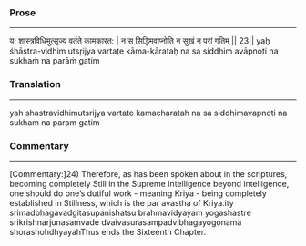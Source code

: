 ### Prose 
 --- 
य: शास्त्रविधिमुत्सृज्य वर्तते कामकारत: |
न स सिद्धिमवाप्नोति न सुखं न परां गतिम् || 23||
yaḥ śhāstra-vidhim utsṛijya vartate kāma-kārataḥ
na sa siddhim avāpnoti na sukhaṁ na parāṁ gatim

### Translation 
 --- 
yah shastravidhimutsrijya vartate kamacharatah na sa siddhimavapnoti na sukham na param gatim

### Commentary 
 --- 
[Commentary:]24) Therefore, as has been spoken about in the scriptures, becoming completely Still in the Supreme Intelligence beyond intelligence, one should do one’s dutiful work - meaning Kriya - being completely established in Stillness, which is the par avastha of Kriya.ity srimadbhagavadgitasupanishatsu brahmavidyayam yogashastre srikrishnarjunasamvade dvaivasurasampadvibhagayogonama shorashohdhyayahThus ends the Sixteenth Chapter.